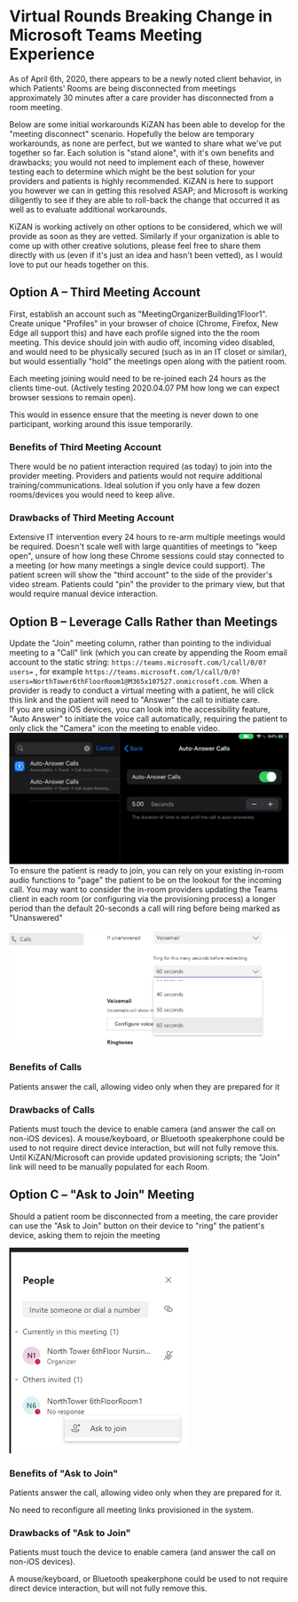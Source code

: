 # Virtual Rounds Breaking Change in Microsoft Teams Meeting Experience

As of April 6th, 2020, there appears to be a newly noted client behavior, in which Patients' Rooms are being disconnected from meetings approximately 30 minutes after a care provider has disconnected from a room meeting.

Below are some initial workarounds KiZAN has been able to develop for the "meeting disconnect" scenario. Hopefully the below are temporary workarounds, as none are perfect, but we wanted to share what we've put together so far. Each solution is "stand alone", with it's own benefits and drawbacks; you would not need to implement each of these, however testing each to determine which might be the best solution for your providers and patients is highly recommended. KiZAN is here to support you however we can in getting this resolved ASAP; and Microsoft is working diligently to see if they are able to roll-back the change that occurred it as well as to evaluate additional workarounds.

KiZAN is working actively on other options to be considered, which we will provide as soon as they are vetted.  Similarly if your organization is able to come up with other creative solutions, please feel free to share them directly with us (even if it's just an idea and hasn't been vetted), as I would love to put our heads together on this.

## Option A – Third Meeting Account

First, establish an account such as "MeetingOrganizerBuilding1Floor1".  Create unique "Profiles" in your browser of choice (Chrome, Firefox, New Edge all support this) and have each profile signed into the the room meeting. This device should join with audio off, incoming video disabled, and would need to be physically secured (such as in an IT closet or similar), but would essentially "hold" the meetings open along with the patient room.

Each meeting joining would need to be re-joined each 24 hours as the clients time-out. (Actively testing 2020.04.07 PM how long we can expect browser sessions to remain open).

This would in essence ensure that the meeting is never down to one participant, working around this issue temporarily.

### Benefits of Third Meeting Account

There would be no patient interaction required (as today) to join into the provider meeting.  Providers and patients would not require additional training/communications.
Ideal solution if you only have a few dozen rooms/devices you would need to keep alive.

### Drawbacks of Third Meeting Account

Extensive IT intervention every 24 hours to re-arm multiple meetings would be required.
Doesn't scale well with  large quantities of meetings to "keep open", unsure of how long these Chrome sessions could stay connected to a meeting (or how many meetings a single device could support).
The patient screen will show the "third account" to the side of the provider's video stream. Patients could "pin" the provider to the primary view, but that would require manual device interaction. 

## Option B – Leverage Calls Rather than Meetings

Update the "Join" meeting column, rather than pointing to the individual meeting to a "Call" link (which you can create by appending the Room email account to the static string: `https://teams.microsoft.com/l/call/0/0?users=`
, for example `https://teams.microsoft.com/l/call/0/0?users=NorthTower6thFloorRoom1@M365x107527.onmicrosoft.com`.
When a provider is ready to conduct a virtual meeting with a patient, he will click this link and the patient will need to "Answer" the call to initiate care.  
    If you are using iOS devices, you can look into the accessibility feature, "Auto Answer" to initiate the voice call automatically, requiring the patient to only click the "Camera" icon the meeting to enable video.  
    ![Auto-Answer for iOS](/Documentation/Images/Workarounds-AutoAnswer.png)
To ensure the patient is ready to join, you can rely on your existing in-room audio functions to "page" the patient to be on the lookout for the incoming call.
You may want to consider the in-room providers updating the Teams client in each room (or configuring via the provisioning process) a longer period than the default 20-seconds a call will ring before being marked as "Unanswered"

![Calling Setting for Rings](/Documentation/Images/Workarounds-CallingSettings.png)

### Benefits of Calls

Patients answer the call, allowing video only when they are prepared for it

### Drawbacks of Calls

Patients must touch the device to enable camera (and answer the call on non-iOS devices).  A mouse/keyboard, or Bluetooth speakerphone could be used to not require direct device interaction, but will not fully remove this.
Until KiZAN/Microsoft can provide updated provisioning scripts; the "Join" link will need to be manually populated for each Room.

## Option C – "Ask to Join" Meeting

Should a patient room be disconnected from a meeting, the care provider can use the "Ask to Join" button on their device to "ring" the patient's device, asking them to rejoin the meeting

![Ask to Join](Documentation/Images/Workarounds-AskToJoin.png)

### Benefits of "Ask to Join"

Patients answer the call, allowing video only when they are prepared for it.

No need to reconfigure all meeting links provisioned in the system.

### Drawbacks of "Ask to Join"

Patients must touch the device to enable camera (and answer the call on non-iOS devices).

A mouse/keyboard, or Bluetooth speakerphone could be used to not require direct device interaction, but will not fully remove this.
